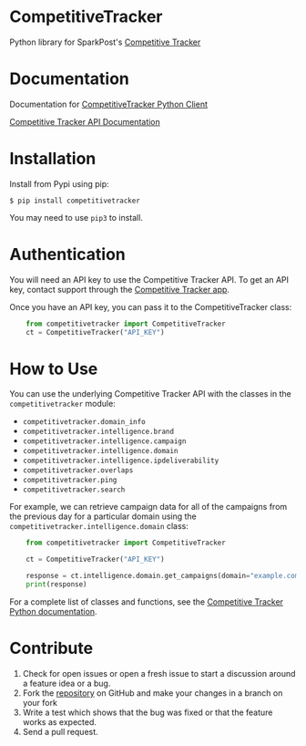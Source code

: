 # CompetitiveTracker
Python library for SparkPost's [Competitive Tracker](https://www.sparkpost.com/competitive-tracker/)

# Documentation
Documentation for [CompetitiveTracker Python Client](https://competitivetracker.readthedocs.io/en/latest/)

[Competitive Tracker API Documentation](http://api.edatasource.com/docs/#/competitive)


# Installation

Install from Pypi using pip:

```code-block:: bash
$ pip install competitivetracker
```

You may need to use `pip3` to install.


# Authentication

You will need an API key to use the Competitive Tracker API.  To get an API key, contact support through the [Competitive Tracker app](https://app.emailanalyst.com/bin/#/login). 

Once you have an API key, you can pass it to the CompetitiveTracker class:

```python
    from competitivetracker import CompetitiveTracker
    ct = CompetitiveTracker("API_KEY")
```

# How to Use

You can use the underlying Competitive Tracker API with the classes in the `competitivetracker` module:

* `competitivetracker.domain_info`
* `competitivetracker.intelligence.brand`
* `competitivetracker.intelligence.campaign`
* `competitivetracker.intelligence.domain`
* `competitivetracker.intelligence.ipdeliverability`
* `competitivetracker.overlaps`
* `competitivetracker.ping`
* `competitivetracker.search`


For example, we can retrieve campaign data for all of the campaigns from the previous day for a particular domain using the `competitivetracker.intelligence.domain` class:

```python
    from competitivetracker import CompetitiveTracker

    ct = CompetitiveTracker("API_KEY")

    response = ct.intelligence.domain.get_campaigns(domain="example.com", qd="daysBack:1")
    print(response)
```

For a complete list of classes and functions, see the [Competitive Tracker Python documentation](https://competitivetracker.readthedocs.io/en/latest/api.html).


# Contribute

1. Check for open issues or open a fresh issue to start a discussion around a feature idea or a bug.
2. Fork the [repository](https://github.com/darrensmith223/CompetitiveTracker) on GitHub and make your changes in a branch on your fork
3. Write a test which shows that the bug was fixed or that the feature works as expected.
4. Send a pull request.